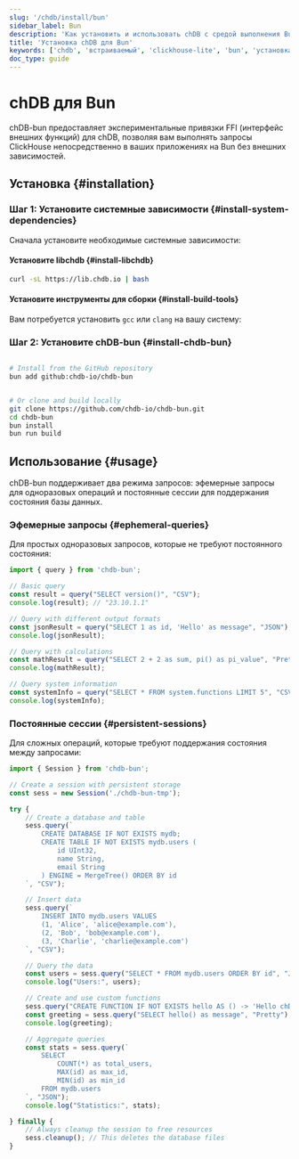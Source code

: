 ```yaml
---
slug: '/chdb/install/bun'
sidebar_label: Bun
description: 'Как установить и использовать chDB с средой выполнения Bun'
title: 'Установка chDB для Bun'
keywords: ['chdb', 'встраиваемый', 'clickhouse-lite', 'bun', 'установка']
doc_type: guide
---
```

# chDB для Bun

chDB-bun предоставляет экспериментальные привязки FFI (интерфейс внешних функций) для chDB, позволяя вам выполнять запросы ClickHouse непосредственно в ваших приложениях на Bun без внешних зависимостей.

## Установка {#installation}

### Шаг 1: Установите системные зависимости {#install-system-dependencies}

Сначала установите необходимые системные зависимости:

#### Установите libchdb {#install-libchdb}

```bash
curl -sL https://lib.chdb.io | bash
```

#### Установите инструменты для сборки {#install-build-tools}

Вам потребуется установить `gcc` или `clang` на вашу систему:

### Шаг 2: Установите chDB-bun {#install-chdb-bun}

```bash

# Install from the GitHub repository
bun add github:chdb-io/chdb-bun


# Or clone and build locally
git clone https://github.com/chdb-io/chdb-bun.git
cd chdb-bun
bun install
bun run build
```

## Использование {#usage}

chDB-bun поддерживает два режима запросов: эфемерные запросы для одноразовых операций и постоянные сессии для поддержания состояния базы данных.

### Эфемерные запросы {#ephemeral-queries}

Для простых одноразовых запросов, которые не требуют постоянного состояния:

```typescript
import { query } from 'chdb-bun';

// Basic query
const result = query("SELECT version()", "CSV");
console.log(result); // "23.10.1.1"

// Query with different output formats
const jsonResult = query("SELECT 1 as id, 'Hello' as message", "JSON");
console.log(jsonResult);

// Query with calculations
const mathResult = query("SELECT 2 + 2 as sum, pi() as pi_value", "Pretty");
console.log(mathResult);

// Query system information
const systemInfo = query("SELECT * FROM system.functions LIMIT 5", "CSV");
console.log(systemInfo);
```

### Постоянные сессии {#persistent-sessions}

Для сложных операций, которые требуют поддержания состояния между запросами:

```typescript
import { Session } from 'chdb-bun';

// Create a session with persistent storage
const sess = new Session('./chdb-bun-tmp');

try {
    // Create a database and table
    sess.query(`
        CREATE DATABASE IF NOT EXISTS mydb;
        CREATE TABLE IF NOT EXISTS mydb.users (
            id UInt32,
            name String,
            email String
        ) ENGINE = MergeTree() ORDER BY id
    `, "CSV");

    // Insert data
    sess.query(`
        INSERT INTO mydb.users VALUES 
        (1, 'Alice', 'alice@example.com'),
        (2, 'Bob', 'bob@example.com'),
        (3, 'Charlie', 'charlie@example.com')
    `, "CSV");

    // Query the data
    const users = sess.query("SELECT * FROM mydb.users ORDER BY id", "JSON");
    console.log("Users:", users);

    // Create and use custom functions
    sess.query("CREATE FUNCTION IF NOT EXISTS hello AS () -> 'Hello chDB'", "CSV");
    const greeting = sess.query("SELECT hello() as message", "Pretty");
    console.log(greeting);

    // Aggregate queries
    const stats = sess.query(`
        SELECT 
            COUNT(*) as total_users,
            MAX(id) as max_id,
            MIN(id) as min_id
        FROM mydb.users
    `, "JSON");
    console.log("Statistics:", stats);

} finally {
    // Always cleanup the session to free resources
    sess.cleanup(); // This deletes the database files
}
```